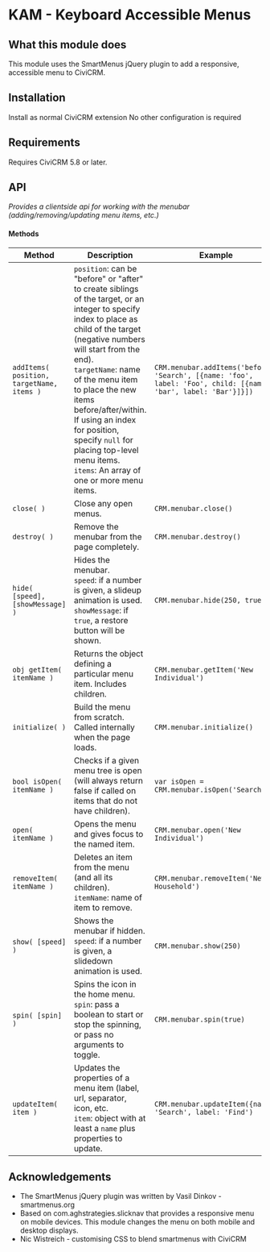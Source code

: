 # KAM - Keyboard Accessible Menus

## What this module does

This module uses the SmartMenus jQuery plugin to add a responsive, accessible menu to CiviCRM.

## Installation

Install as normal CiviCRM extension
No other configuration is required

## Requirements

Requires CiviCRM 5.8 or later.

## API

*Provides a clientside api for working with the menubar (adding/removing/updating menu items, etc.)*

#### Methods

| Method | Description | Example |
| ------ | ----------- | ------- |
| `addItems( position, targetName, items )` | `position`: can be "before" or "after" to create siblings of the target, or an integer to specify index to place as child of the target (negative numbers will start from the end). <br /> `targetName`: name of the menu item to place the new items before/after/within. If using an index for position, specify `null` for placing top-level menu items. <br /> `items`: An array of one or more menu items. | `CRM.menubar.addItems('before', 'Search', [{name: 'foo', label: 'Foo', child: [{name: 'bar', label: 'Bar'}]}])` |
| `close( )` | Close any open menus. | `CRM.menubar.close()` |
| `destroy( )` | Remove the menubar from the page completely. | `CRM.menubar.destroy()` |
| `hide( [speed], [showMessage] )` | Hides the menubar.<br />`speed`: if a number is given, a slideup animation is used.<br />`showMessage`: if `true`, a restore button will be shown. | `CRM.menubar.hide(250, true)` |
| `obj getItem( itemName )` | Returns the object defining a particular menu item. Includes children. | `CRM.menubar.getItem('New Individual')` |
| `initialize( )` | Build the menu from scratch. Called internally when the page loads. | `CRM.menubar.initialize()` |
| `bool isOpen( itemName )` | Checks if a given menu tree is open (will always return false if called on items that do not have children). | `var isOpen = CRM.menubar.isOpen('Search')` |
| `open( itemName )` | Opens the menu and gives focus to the named item. | `CRM.menubar.open('New Individual')` |
| `removeItem( itemName )` | Deletes an item from the menu (and all its children).<br />`itemName`: name of item to remove. | `CRM.menubar.removeItem('New Household')` |
| `show( [speed] )` | Shows the menubar if hidden.<br />`speed`: if a number is given, a slidedown animation is used. | `CRM.menubar.show(250)` |
| `spin( [spin] )`  | Spins the icon in the home menu.<br />`spin`: pass a boolean to start or stop the spinning, or pass no arguments to toggle. | `CRM.menubar.spin(true)` |
| `updateItem( item )`  | Updates the properties of a menu item (label, url, separator, icon, etc.<br />`item`: object with at least a `name` plus properties to update. | `CRM.menubar.updateItem({name: 'Search', label: 'Find')` |


## Acknowledgements

- The SmartMenus jQuery plugin was written by Vasil Dinkov - smartmenus.org
- Based on com.aghstrategies.slicknav that provides a responsive menu on mobile devices.  This module changes the menu on both mobile and desktop displays.
- Nic Wistreich - customising CSS to blend smartmenus with CiviCRM
